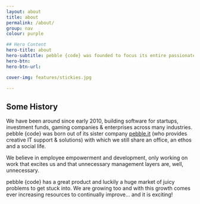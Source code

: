 ```yaml
---
layout: about
title: about
permalink: /about/
group: nav
colour: purple

## Hero Content
hero-title: about
hero-subtitle: pebble {code} was founded to focus its entire passionate existence on building the right products for great clients, hiring the best talent and creating a truly great place to grow, work and have fun.
hero-btn:
hero-btn-url:

cover-img: features/stickies.jpg

---
```


## Some History

We have been around since early 2010, building software for startups, investment funds, gaming companies &amp; enterprises across many industries. pebble {code} was born out of its sister company <a href="http://pebbleit.com">pebble.it</a> (who provides creative IT support &amp; solutions) with which we still share an office, an ethos and a social life.

We believe in employee empowerment and development, only working on work that excites us and that unnecessary management layers are, well, unnecessary.

pebble {code} has a great product and luckily a huge market of juicy problems to get stuck into. We are growing too and with this growth comes ever increasing resources to continually improve... and it is exciting!

